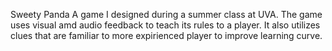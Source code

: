 Sweety Panda
A game I designed during a summer class at UVA.
The game uses visual amd audio feedback to teach its rules to a player. 
It also utilizes clues that are familiar to more expirienced player to improve learning curve.
